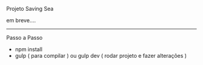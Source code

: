 Projeto Saving Sea

em breve....



----------------
Passo a Passo

- npm install
- gulp ( para compilar ) ou gulp dev ( rodar projeto e fazer alterações )
